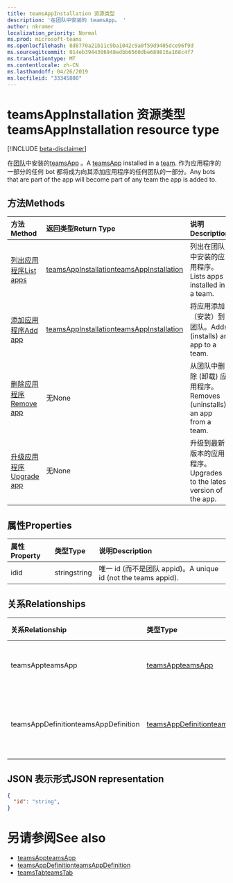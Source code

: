 ```yaml
---
title: teamsAppInstallation 资源类型
description: '在团队中安装的 teamsApp。 '
author: nkramer
localization_priority: Normal
ms.prod: microsoft-teams
ms.openlocfilehash: 8d8770a21b11c9ba1042c9a0f59d9405dce96f9d
ms.sourcegitcommit: 014eb3944306948edbb6560dbe689816a168c4f7
ms.translationtype: MT
ms.contentlocale: zh-CN
ms.lasthandoff: 04/26/2019
ms.locfileid: "33345800"
---
```

# <a name="teamsappinstallation-resource-type"></a><span data-ttu-id="b1255-103">teamsAppInstallation 资源类型</span><span class="sxs-lookup"><span data-stu-id="b1255-103">teamsAppInstallation resource type</span></span>

[!INCLUDE [beta-disclaimer](../../includes/beta-disclaimer.md)]

<span data-ttu-id="b1255-104">在[团队](team.md)中安装的[teamsApp](teamsapp.md) 。</span><span class="sxs-lookup"><span data-stu-id="b1255-104">A [teamsApp](teamsapp.md) installed in a [team](team.md).</span></span> <span data-ttu-id="b1255-105">作为应用程序的一部分的任何 bot 都将成为向其添加应用程序的任何团队的一部分。</span><span class="sxs-lookup"><span data-stu-id="b1255-105">Any bots that are part of the app will become part of any team the app is added to.</span></span>

## <a name="methods"></a><span data-ttu-id="b1255-106">方法</span><span class="sxs-lookup"><span data-stu-id="b1255-106">Methods</span></span>

| <span data-ttu-id="b1255-107">方法</span><span class="sxs-lookup"><span data-stu-id="b1255-107">Method</span></span>       | <span data-ttu-id="b1255-108">返回类型</span><span class="sxs-lookup"><span data-stu-id="b1255-108">Return Type</span></span>  |<span data-ttu-id="b1255-109">说明</span><span class="sxs-lookup"><span data-stu-id="b1255-109">Description</span></span>|
|:---------------|:--------|:----------|
|[<span data-ttu-id="b1255-110">列出应用程序</span><span class="sxs-lookup"><span data-stu-id="b1255-110">List apps</span></span>](../api/teamsappinstallation-list.md) | [<span data-ttu-id="b1255-111">teamsAppInstallation</span><span class="sxs-lookup"><span data-stu-id="b1255-111">teamsAppInstallation</span></span>](teamsapp.md) | <span data-ttu-id="b1255-112">列出在团队中安装的应用程序。</span><span class="sxs-lookup"><span data-stu-id="b1255-112">Lists apps installed in a team.</span></span>|
|[<span data-ttu-id="b1255-113">添加应用程序</span><span class="sxs-lookup"><span data-stu-id="b1255-113">Add app</span></span>](../api/teamsappinstallation-add.md) | [<span data-ttu-id="b1255-114">teamsAppInstallation</span><span class="sxs-lookup"><span data-stu-id="b1255-114">teamsAppInstallation</span></span>](teamsapp.md) | <span data-ttu-id="b1255-115">将应用添加（安装）到团队。</span><span class="sxs-lookup"><span data-stu-id="b1255-115">Adds (installs) an app to a team.</span></span>|
|[<span data-ttu-id="b1255-116">删除应用程序</span><span class="sxs-lookup"><span data-stu-id="b1255-116">Remove app</span></span>](../api/teamsappinstallation-delete.md) | <span data-ttu-id="b1255-117">无</span><span class="sxs-lookup"><span data-stu-id="b1255-117">None</span></span> | <span data-ttu-id="b1255-118">从团队中删除 (卸载) 应用程序。</span><span class="sxs-lookup"><span data-stu-id="b1255-118">Removes (uninstalls) an app from a team.</span></span>|
|[<span data-ttu-id="b1255-119">升级应用程序</span><span class="sxs-lookup"><span data-stu-id="b1255-119">Upgrade app</span></span>](../api/teamsappinstallation-upgrade.md) | <span data-ttu-id="b1255-120">无</span><span class="sxs-lookup"><span data-stu-id="b1255-120">None</span></span> | <span data-ttu-id="b1255-121">升级到最新版本的应用程序。</span><span class="sxs-lookup"><span data-stu-id="b1255-121">Upgrades to the latest version of the app.</span></span>|

## <a name="properties"></a><span data-ttu-id="b1255-122">属性</span><span class="sxs-lookup"><span data-stu-id="b1255-122">Properties</span></span>

| <span data-ttu-id="b1255-123">属性</span><span class="sxs-lookup"><span data-stu-id="b1255-123">Property</span></span>            | <span data-ttu-id="b1255-124">类型</span><span class="sxs-lookup"><span data-stu-id="b1255-124">Type</span></span>     | <span data-ttu-id="b1255-125">说明</span><span class="sxs-lookup"><span data-stu-id="b1255-125">Description</span></span> |
|:------------------- |:-------- |:----------- |
| <span data-ttu-id="b1255-126">id</span><span class="sxs-lookup"><span data-stu-id="b1255-126">id</span></span>                  | <span data-ttu-id="b1255-127">string</span><span class="sxs-lookup"><span data-stu-id="b1255-127">string</span></span>   | <span data-ttu-id="b1255-128">唯一 id (而不是团队 appid)。</span><span class="sxs-lookup"><span data-stu-id="b1255-128">A unique id (not the teams appid).</span></span> |

## <a name="relationships"></a><span data-ttu-id="b1255-129">关系</span><span class="sxs-lookup"><span data-stu-id="b1255-129">Relationships</span></span>

| <span data-ttu-id="b1255-130">关系</span><span class="sxs-lookup"><span data-stu-id="b1255-130">Relationship</span></span>   | <span data-ttu-id="b1255-131">类型</span><span class="sxs-lookup"><span data-stu-id="b1255-131">Type</span></span>    | <span data-ttu-id="b1255-132">说明</span><span class="sxs-lookup"><span data-stu-id="b1255-132">Description</span></span> |
|:---------------|:--------|:----------|
|<span data-ttu-id="b1255-133">teamsApp</span><span class="sxs-lookup"><span data-stu-id="b1255-133">teamsApp</span></span>|[<span data-ttu-id="b1255-134">teamsApp</span><span class="sxs-lookup"><span data-stu-id="b1255-134">teamsApp</span></span>](teamsapp.md)| <span data-ttu-id="b1255-135">已安装的应用程序。</span><span class="sxs-lookup"><span data-stu-id="b1255-135">The app that is installed.</span></span> |
|<span data-ttu-id="b1255-136">teamsAppDefinition</span><span class="sxs-lookup"><span data-stu-id="b1255-136">teamsAppDefinition</span></span>|[<span data-ttu-id="b1255-137">teamsAppDefinition</span><span class="sxs-lookup"><span data-stu-id="b1255-137">teamsAppDefinition</span></span>](teamsapp.md)| <span data-ttu-id="b1255-138">此版本的应用程序的详细信息。</span><span class="sxs-lookup"><span data-stu-id="b1255-138">The details of this version of the app.</span></span> |

## <a name="json-representation"></a><span data-ttu-id="b1255-139">JSON 表示形式</span><span class="sxs-lookup"><span data-stu-id="b1255-139">JSON representation</span></span>

<!-- {
  "blockType": "resource",
  "@odata.type": "microsoft.graph.teamsAppInstallation",
  "baseType": "microsoft.graph.entity"
}-->

```json
{
  "id": "string",
}
```

# <a name="see-also"></a><span data-ttu-id="b1255-140">另请参阅</span><span class="sxs-lookup"><span data-stu-id="b1255-140">See also</span></span>

- [<span data-ttu-id="b1255-141">teamsApp</span><span class="sxs-lookup"><span data-stu-id="b1255-141">teamsApp</span></span>](teamsapp.md)
- [<span data-ttu-id="b1255-142">teamsAppDefinition</span><span class="sxs-lookup"><span data-stu-id="b1255-142">teamsAppDefinition</span></span>](teamsappdefinition.md)
- [<span data-ttu-id="b1255-143">teamsTab</span><span class="sxs-lookup"><span data-stu-id="b1255-143">teamsTab</span></span>](../resources/teamstab.md)


<!-- uuid: 8fcb5dbc-d5aa-4681-8e31-b001d5168d79
2015-10-25 14:57:30 UTC -->
<!--
{
  "type": "#page.annotation",
  "description": "teamsApp resource",
  "keywords": "",
  "section": "documentation",
  "tocPath": "",
  "suppressions": []
}
-->

